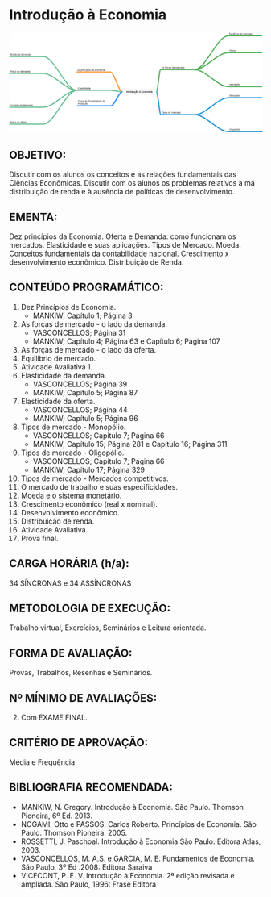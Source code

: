 # Introdução à Economia

<p align="center">
<img src="../../img/mindmap-economia.png">
</p>

## OBJETIVO: 
Discutir com os alunos os conceitos e as relações fundamentais das Ciências Econômicas. Discutir com os alunos os problemas relativos à má distribuição de renda e à ausência de políticas de desenvolvimento.  

## EMENTA: 
Dez princípios da Economia. 
Oferta e Demanda: como funcionam os mercados. Elasticidade e suas aplicações. 
Tipos de Mercado. Moeda. Conceitos fundamentais da contabilidade nacional. 
Crescimento x desenvolvimento econômico. Distribuição de Renda. 


## CONTEÚDO PROGRAMÁTICO: 
01. Dez Princípios de Economia. 
    * MANKIW; Capítulo 1; Página 3
02. As forças de mercado - o lado da demanda.
    * VASCONCELLOS; Página 31
    * MANKIW; Capítulo 4; Página 63 e Capítulo 6; Página 107 
03. As forças de mercado - o lado da oferta. 
04. Equilíbrio de mercado. 
05. Atividade Avaliativa 1. 
06. Elasticidade da demanda.
    * VASCONCELLOS; Página 39
    * MANKIW; Capítulo 5; Página 87
07. Elasticidade da oferta.
    * VASCONCELLOS; Página 44
    * MANKIW; Capítulo 5; Página 96 
08. Tipos de mercado - Monopólio.
    * VASCONCELLOS; Capítulo 7; Página 66
    * MANKIW; Capítulo 15; Página 281 e Capítulo 16; Página 311
09. Tipos de mercado - Oligopólio. 
    * VASCONCELLOS; Capítulo 7; Página 66
    * MANKIW; Capítulo 17; Página 329
10. Tipos de mercado - Mercados competitivos. 
11. O mercado de trabalho e suas especificidades. 
12. Moeda e o sistema monetário. 
13. Crescimento econômico (real x nominal). 
14. Desenvolvimento econômico. 
15. Distribuição de renda. 
16. Atividade Avaliativa. 
17. Prova final. 

## CARGA HORÁRIA (h/a): 
34 SÍNCRONAS e 34 ASSÍNCRONAS 

## METODOLOGIA DE EXECUÇÃO: 
Trabalho virtual, Exercícios, Seminários e Leitura orientada. 

## FORMA DE AVALIAÇÃO: 
Provas, Trabalhos, Resenhas e Seminários.  

## Nº MÍNIMO DE AVALIAÇÕES: 
02. Com EXAME FINAL. 

## CRITÉRIO DE APROVAÇÃO: 
Média e Frequência  

## BIBLIOGRAFIA RECOMENDADA: 
* MANKIW, N. Gregory. Introdução à Economia. São Paulo. Thomson Pioneira, 6º Ed. 2013. 
* NOGAMI, Otto e PASSOS, Carlos Roberto. Princípios de Economia. São Paulo. Thomson Pioneira. 2005.
* ROSSETTI, J. Paschoal. Introdução à Economia.São Paulo. Editora Atlas, 2003. 
* VASCONCELLOS, M. A.S. e GARCIA, M. E. Fundamentos de Economia. São Paulo, 3º Ed .2008: Editora Saraiva 
* VICECONT, P. E. V. Introdução à Economia. 2ª edição revisada e ampliada. São Paulo, 1996: Frase Editora 
